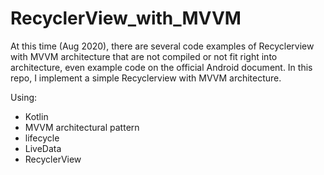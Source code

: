 # RecyclerView_with_MVVM
At this time (Aug 2020), there are several code examples of Recyclerview with MVVM architecture that are not compiled or not fit right into architecture, even example code on the official Android document. In this repo, I implement a simple Recyclerview with MVVM architecture.

Using:
- Kotlin
- MVVM architectural pattern
- lifecycle
- LiveData
- RecyclerView
